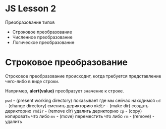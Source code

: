 # JS Lesson 2

Преобразование типов

* Строковое преобразование
* Численное преобразование
* Логическое преобразование



# Строковое преобразование
Строковое преобразование происходит, когда требуется представление чего-либо в виде строки.

Например, **alert(value)** преобразует значение к строке.

`pwd` - (present working directory) показывает где мы сейчас находимся
`cd` - (change directory) сменить дерикторию
`mkdir` - (make dir) создать дерикторию
`rmdir` - (remove dir) удалить дерикторию
`cp` - (copy) копировать что либо
`mv` - (move) переместить что либо
`rm` - (remove) - удалить
